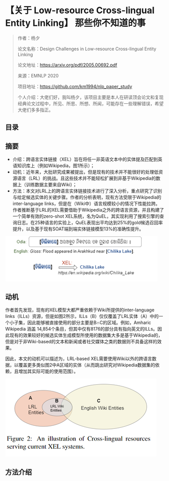 # 【关于  Low-resource Cross-lingual Entity Linking】 那些你不知道的事

> 作者：杨夕
> 
> 论文名称：Design Challenges in Low-resource Cross-lingual Entity Linking
> 
> 论文地址：https://arxiv.org/pdf/2005.00692.pdf
> 
> 来源：EMNLP 2020
> 
> 项目地址：https://github.com/km1994/nlp_paper_study
> 
> 个人介绍：大佬们好，我叫杨夕，该项目主要是本人在研读顶会论文和复现经典论文过程中，所见、所思、所想、所闻，可能存在一些理解错误，希望大佬们多多指正。

## 目录


## 摘要

- 介绍：跨语言实体链接（XEL）旨在将任一非英语文本中的实体提及匹配到英语知识库上（例如Wikipedia，图1所示）；
- 动机：近年来，大批研究成果被提出，但是现有的技术并不能很好的处理低资源语言（LRL）的挑战。且这些技术并不能轻松扩展到非基于Wikipedia的数据上（训练数据主要来自Wiki）；
- 方法：本文对LRL上的跨语言实体链接技术进行了深入分析，重点研究了识别与给定候选实体的关键步骤。作者的分析表明，现有方法受限于Wikipedia的inter-language links，但是在（Wiki中）语言规模较小的情况下性能拉跨。作者推断基于LRL的XEL需要借助于Wikipedia之外的跨语言资源，并且构建了一个简单有效的zero-shot XEL系统，名为QuEL，其实现利用了搜索引擎的查询日志。在25种语言的实验上，QuEL表现出平均达到25%的gold候选召回率提升，以及基于现有SOAT端到端实体链接模型13%的准确性提升。

![](img/QQ截图20201227094835.png)

## 动机

作者首先发现，现有的XEL模型大都严重依赖于Wiki所提供的inter-language links（ILLs）资源，但是如图2所示，ILLs（B）仅仅覆盖了LRL实体（A）中的一个小子集，因此能够被直接使用的部分主要是B∩C的区域。例如，Amharic Wikipedia 涵盖 14,854个条目，但其中仅有8176的部分具有指向英文的ILLs。因此现有的效果较好的候选实体生成模型所使用的数据集大多是基于Wikipedia的，但是对于非Wiki-based的文本和新闻或者社交媒体之类的数据则不具备这样的效果。

因此，本文的动机可以描述为，LRL-based XEL需要使用Wiki以外的跨语言数据，以覆盖更多类似图2中A区域的实体（从而跳出研究对Wikipedia数据集的依赖，且增加其实际可能的使用范围）。

![](img/微信截图_20201227095018.png)

## 方法介绍







